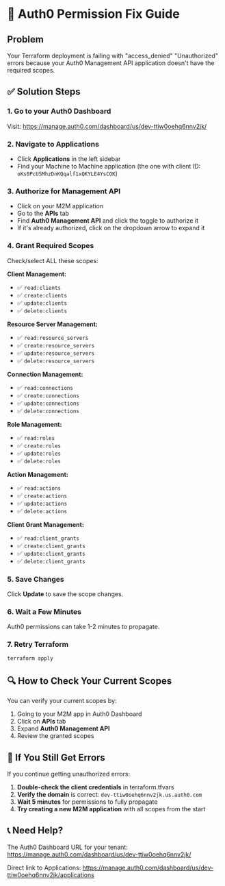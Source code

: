 # 🚨 Auth0 Permission Fix Guide

## Problem
Your Terraform deployment is failing with "access_denied" "Unauthorized" errors because your Auth0 Management API application doesn't have the required scopes.

## ✅ Solution Steps

### 1. Go to your Auth0 Dashboard
Visit: https://manage.auth0.com/dashboard/us/dev-ttiw0oehq6nnv2jk/

### 2. Navigate to Applications
- Click **Applications** in the left sidebar
- Find your Machine to Machine application (the one with client ID: `oKs0PcU5MhzDnKQqalf1xQKYLE4YsCOK`)

### 3. Authorize for Management API
- Click on your M2M application
- Go to the **APIs** tab
- Find **Auth0 Management API** and click the toggle to authorize it
- If it's already authorized, click on the dropdown arrow to expand it

### 4. Grant Required Scopes
Check/select ALL these scopes:

**Client Management:**
- ✅ `read:clients`
- ✅ `create:clients` 
- ✅ `update:clients`
- ✅ `delete:clients`

**Resource Server Management:**
- ✅ `read:resource_servers`
- ✅ `create:resource_servers`
- ✅ `update:resource_servers` 
- ✅ `delete:resource_servers`

**Connection Management:**
- ✅ `read:connections`
- ✅ `create:connections`
- ✅ `update:connections`
- ✅ `delete:connections`

**Role Management:**
- ✅ `read:roles`
- ✅ `create:roles`
- ✅ `update:roles`
- ✅ `delete:roles`

**Action Management:**
- ✅ `read:actions`
- ✅ `create:actions`
- ✅ `update:actions`
- ✅ `delete:actions`

**Client Grant Management:**
- ✅ `read:client_grants`
- ✅ `create:client_grants`
- ✅ `update:client_grants`
- ✅ `delete:client_grants`

### 5. Save Changes
Click **Update** to save the scope changes.

### 6. Wait a Few Minutes
Auth0 permissions can take 1-2 minutes to propagate.

### 7. Retry Terraform
```bash
terraform apply
```

## 🔍 How to Check Your Current Scopes

You can verify your current scopes by:
1. Going to your M2M app in Auth0 Dashboard
2. Click on **APIs** tab
3. Expand **Auth0 Management API**
4. Review the granted scopes

## 🚨 If You Still Get Errors

If you continue getting unauthorized errors:

1. **Double-check the client credentials** in terraform.tfvars
2. **Verify the domain** is correct: `dev-ttiw0oehq6nnv2jk.us.auth0.com`
3. **Wait 5 minutes** for permissions to fully propagate
4. **Try creating a new M2M application** with all scopes from the start

## 📞 Need Help?

The Auth0 Dashboard URL for your tenant:
https://manage.auth0.com/dashboard/us/dev-ttiw0oehq6nnv2jk/

Direct link to Applications:
https://manage.auth0.com/dashboard/us/dev-ttiw0oehq6nnv2jk/applications
